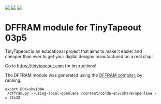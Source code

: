 ![](../../workflows/gds/badge.svg) ![](../../workflows/docs/badge.svg) ![](../../workflows/wokwi_test/badge.svg)

# DFFRAM module for TinyTapeout 03p5

TinyTapeout is an educational project that aims to make it easier and cheaper than ever to get your digital designs manufactured on a real chip!

Go to https://tinytapeout.com for instructions!

The DFFRAM module was generated using the [DFFRAM compiler](https://github.com/AUCOHL/DFFRAM), by running:

```
export PDK=sky130A
./dffram.py --using-local-openlane /content/conda-env/share/openlane -s 32x32
```
